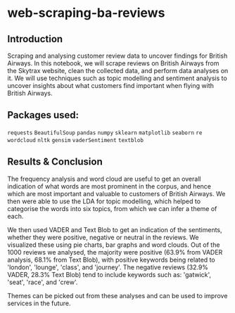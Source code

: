 # web-scraping-ba-reviews

## Introduction
Scraping and analysing customer review data to uncover findings for British Airways. In this notebook, we will scrape reviews on British Airways from the Skytrax website, clean the collected data, and perform data analyses on it. We will use techniques such as topic modelling and sentiment analysis to uncover insights about what customers find important when flying with British Airways.

## Packages used: 
`requests`
`BeautifulSoup` 
`pandas`
`numpy`
`sklearn`
`matplotlib`
`seaborn`
`re`
`wordcloud`
`nltk`
`gensim`
`vaderSentiment`
`textblob`


## Results & Conclusion
The frequency analysis and word cloud are useful to get an overall indication of what words are most prominent in the corpus, and hence which are most important and valuable to customers of British Airways. We then were able to use the LDA for topic modelling, which helped to categorise the words into six topics, from which we can infer a theme of each.

We then used VADER and Text Blob to get an indication of the sentiments, whether they were positive, negative or neutral in the reviews. We visualized these using pie charts, bar graphs and word clouds. Out of the 1000 reviews we analysed, the majority were positive (63.9% from VADER analysis, 68.1% from Text Blob), with positive keywords being related to 'london', 'lounge', 'class', and 'journey'. The negative reviews (32.9% VADER, 28.3% Text Blob) tend to include keywords such as: 'gatwick', 'seat', 'race', and 'crew'.

Themes can be picked out from these analyses and can be used to improve services in the future.
